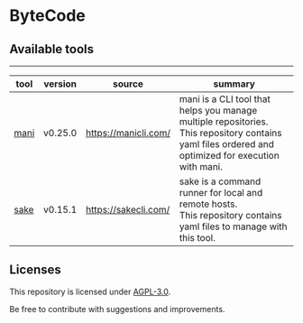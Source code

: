 # ByteCode

Available tools
----------------

----------------
| tool          | version | source               | summary                                                                                                                                                 |
|---------------|---------|----------------------|---------------------------------------------------------------------------------------------------------------------------------------------------------|
| [mani](mani/) | v0.25.0 | https://manicli.com/ | mani is a CLI tool that helps you manage multiple repositories.<br/> This repository contains yaml files ordered and optimized for execution with mani. |
| [sake](sake/) | v0.15.1 | https://sakecli.com/ | sake is a command runner for local and remote hosts.<br/> This repository contains yaml files to manage with this tool.                                 |

## Licenses

This repository is licensed under [AGPL-3.0](LICENSE).

Be free to contribute with suggestions and improvements.
